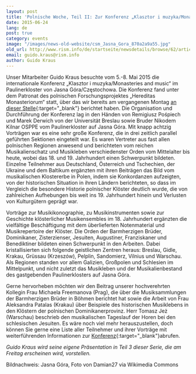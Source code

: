 ```yaml
---
layout: post
title: 'Polnische Woche, Teil II: Zur Konferenz „Klasztor i muzyka/Monasteries and music“ in Tschenstochau'
date: 2015-06-24
lang: de
post: true
category: events
image: "/images/news-old-website/csm_Jasna_Gora_870a2a9a55.jpg"
old_url: http://www.rism.info/de/startseite/newsdetails/browse/62/article/64/polish-week-part-ii-the-klasztor-i-muzyka-monasteries-and-music-conference-in-czestochowa.html
email: guido.kraus@rism.info
author: Guido Kraus
---
```



Unser Mitarbeiter Guido Kraus besuchte vom 5.-8. Mai 2015 die internationale Konferenz „Klasztor i muzyka/Monasteries and music“ im Paulinerkloster von Jasna Góra/Częstochowa. Die Konferenz fand unter dem Patronat des polnischen Forschungsprojektes „Hereditas Monasteriorum“ statt, über das wir bereits am vergangenen Montag [an dieser Stelle](/self_representation/2015/06/22/polish-week-part-i-music-as-part-of-monastic.html){:target="_blank"} berichtet haben. Die Organisation und Durchführung der Konferenz lag in den Händen von Remigiusz Pośpiech und Marek Derwich von der Universität Breslau sowie Bruder Nikodem Kilnar OSPPE vom Paulinerkloster auf Jasna Góra. Mit knapp achtzig Vorträgen war es eine sehr große Konferenz, die in drei zeitlich parallel geführten Sektionen eingeteilt war. Es waren Vertreter aus fast allen polnischen Regionen anwesend und berichteten vom reichen Musikalienschatz und Musikleben verschiedenster Orden vom Mittelalter bis heute, wobei das 18. und 19. Jahrhundert einen Schwerpunkt bildeten. Einzelne Teilnehmer aus Deutschland, Österreich und Tschechien, der Ukraine und dem Baltikum ergänzten mit ihren Beiträgen das Bild vom musikalischen Klostererbe in Polen, indem sie Konkordanzen aufzeigten, von der historischen Situation in ihren Ländern berichteten, so dass im Vergleich die besondere Historie polnischer Klöster deutlich wurde, die von zahlreichen Aufhebungen bis weit ins 19. Jahrhundert hinein und Verlusten von Kulturgütern geprägt war.



Vorträge zur Musikikonographie, zu Musikinstrumenten sowie zur Geschichte klösterlicher Musikensembles im 18. Jahrhundert ergänzten die vielfältige Beschäftigung mit dem überlieferten Notenmaterial und Musikrepertoire der Klöster. Die Orden der Barmherzigen Brüder, Dominikaner, Zisterzienser, Jesuiten, Augustiner, Franziskaner und Benediktiner bildeten einen Schwerpunkt in den Arbeiten. Dabei kristallisierten sich folgende geistlichen Zentren heraus: Breslau, Gidle, Krakau, Grüssau (Krzeszów), Pelplin, Sandomierz, Vilnius und Warschau. Als Regionen standen vor allem Galizien, Großpolen und Schlesien im Mittelpunkt, und nicht zuletzt das Musikleben und der Musikalienbestand des gastgebenden Paulinerklosters auf Jasna Góra.

Gerne hervorheben möchten wir den Beitrag unserer hochverehrten Kollegin Frau Michaela Freemanova (Prag), die über die Musiksammlungen der Barmherzigen Brüder in Böhmen berichtet hat sowie die Arbeit von Frau Aleksandra Patalas (Krakau) über Beispiele des historischen Musiklebens in den Klöstern der polnischen Dominikanerprovinz. Herr Tomasz Jeż (Warschau) beschrieb den musikalischen Tageslauf der Horen bei den schlesischen Jesuiten. Es wäre noch viel mehr herauszustellen, doch können Sie gerne eine Liste aller Teilnehmer und ihrer Vorträge mit weiterführenden Informationen zur [Konferenz](http://www.kasaty.pl/monasteries-and-music-from-the-middle-ages-to-the-present/){:target="_blank"}abrufen.



_Guido Kraus wird seine eigene Präsentation in Teil 3 dieser Serie, die am Freitag erscheinen wird, vorstellen._

Bildnachweis: Jasna Góra, Foto von Damian27 via Wikimedia Commons




